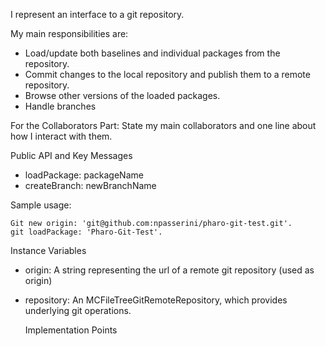I represent an interface to a git repository. 

My main responsibilities are:
- Load/update both baselines and individual packages from the repository.
- Commit changes to the local repository and publish them to a remote repository.
- Browse other versions of the loaded packages.
- Handle branches

For the Collaborators Part: State my main collaborators and one line about how I interact with them. 

Public API and Key Messages
- loadPackage: packageName
- createBranch: newBranchName

Sample usage:

    Git new origin: 'git@github.com:npasserini/pharo-git-test.git'.
    git loadPackage: 'Pharo-Git-Test'. 


Instance Variables
- origin: A string representing the url of a remote git repository (used as origin)
- repository:	An MCFileTreeGitRemoteRepository, which provides underlying git operations.


    Implementation Points